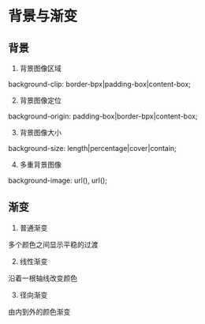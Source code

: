 # 背景与渐变

## 背景

1. 背景图像区域

background-clip: border-bpx|padding-box|content-box;

2. 背景图像定位

background-origin: padding-box|border-bpx|content-box;

3. 背景图像大小

background-size: length|percentage|cover|contain;

4. 多重背景图像

background-image: url(), url();

## 渐变

1. 普通渐变

多个颜色之间显示平稳的过渡

2. 线性渐变

沿着一根轴线改变颜色

3. 径向渐变

由内到外的颜色渐变
